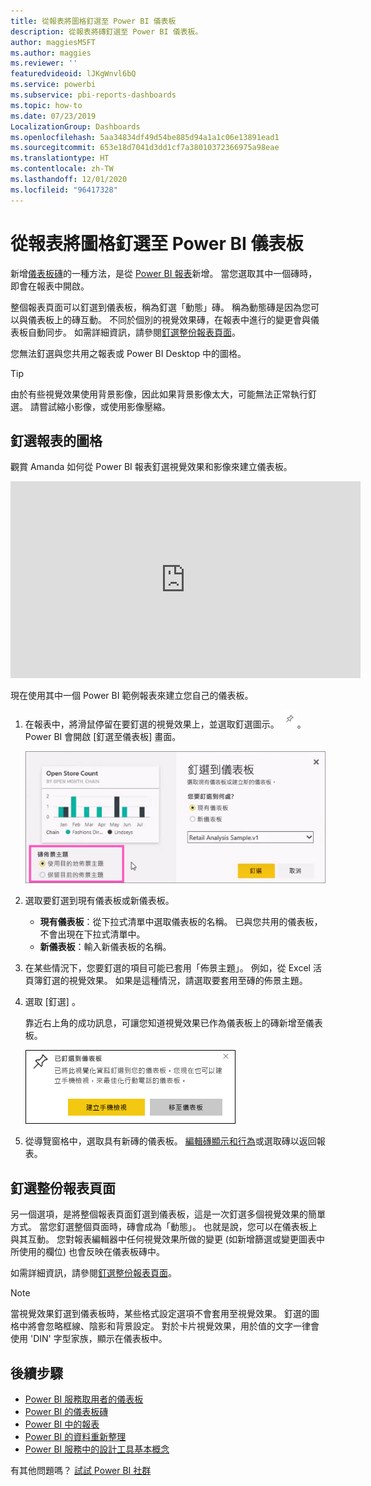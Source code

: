 ```yaml
---
title: 從報表將圖格釘選至 Power BI 儀表板
description: 從報表將磚釘選至 Power BI 儀表板。
author: maggiesMSFT
ms.author: maggies
ms.reviewer: ''
featuredvideoid: lJKgWnvl6bQ
ms.service: powerbi
ms.subservice: pbi-reports-dashboards
ms.topic: how-to
ms.date: 07/23/2019
LocalizationGroup: Dashboards
ms.openlocfilehash: 5aa34834df49d54be885d94a1a1c06e13891ead1
ms.sourcegitcommit: 653e18d7041d3dd1cf7a38010372366975a98eae
ms.translationtype: HT
ms.contentlocale: zh-TW
ms.lasthandoff: 12/01/2020
ms.locfileid: "96417328"
---
```

# <a name="pin-a-tile-to-a-power-bi-dashboard-from-a-report"></a>從報表將圖格釘選至 Power BI 儀表板

新增[儀表板磚](../consumer/end-user-tiles.md)的一種方法，是從 [Power BI 報表](../consumer/end-user-reports.md)新增。 當您選取其中一個磚時，即會在報表中開啟。

整個報表頁面可以釘選到儀表板，稱為釘選「動態」磚。 稱為動態磚是因為您可以與儀表板上的磚互動。 不同於個別的視覺效果磚，在報表中進行的變更會與儀表板自動同步。 如需詳細資訊，請參閱[釘選整份報表頁面](#pin-an-entire-report-page)。

您無法釘選與您共用之報表或 Power BI Desktop 中的圖格。 

> [!TIP]
> 由於有些視覺效果使用背景影像，因此如果背景影像太大，可能無法正常執行釘選。 請嘗試縮小影像，或使用影像壓縮。  
> 
> 

## <a name="pin-a-tile-from-a-report"></a>釘選報表的圖格
觀賞 Amanda 如何從 Power BI 報表釘選視覺效果和影像來建立儀表板。
    

<iframe width="560" height="315" src="https://www.youtube.com/embed/lJKgWnvl6bQ" frameborder="0" allowfullscreen></iframe>

現在使用其中一個 Power BI 範例報表來建立您自己的儀表板。

1. 在報表中，將滑鼠停留在要釘選的視覺效果上，並選取釘選圖示。 ![釘選圖示](media/service-dashboard-pin-tile-from-report/pbi_pintile_small.png)。 Power BI 會開啟 [釘選至儀表板]  畫面。
   
     ![[釘選到儀表板] 視窗](media/service-dashboard-pin-tile-from-report/pbi_themes2.png)
2. 選取要釘選到現有儀表板或新儀表板。
   
   * **現有儀表板**：從下拉式清單中選取儀表板的名稱。 已與您共用的儀表板，不會出現在下拉式清單中。
   * **新儀表板**：輸入新儀表板的名稱。
3. 在某些情況下，您要釘選的項目可能已套用「佈景主題」。 例如，從 Excel 活頁簿釘選的視覺效果。 如果是這種情況，請選取要套用至磚的佈景主題。
4. 選取 [釘選] 。
   
   靠近右上角的成功訊息，可讓您知道視覺效果已作為儀表板上的磚新增至儀表板。
   
   ![成功訊息](media/service-dashboard-pin-tile-from-report/pinsuccess.png)
5. 從導覽窗格中，選取具有新磚的儀表板。 [編輯磚顯示和行為](service-dashboard-edit-tile.md)或選取磚以返回報表。

## <a name="pin-an-entire-report-page"></a>釘選整份報表頁面
另一個選項，是將整個報表頁面釘選到儀表板，這是一次釘選多個視覺效果的簡單方式。 當您釘選整個頁面時，磚會成為「動態」。 也就是說，您可以在儀表板上與其互動。 您對報表編輯器中任何視覺效果所做的變更 (如新增篩選或變更圖表中所使用的欄位) 也會反映在儀表板磚中。  

如需詳細資訊，請參閱[釘選整份報表頁面](service-dashboard-pin-live-tile-from-report.md)。

> [!NOTE]
> 當視覺效果釘選到儀表板時，某些格式設定選項不會套用至視覺效果。 釘選的圖格中將會忽略框線、陰影和背景設定。 對於卡片視覺效果，用於值的文字一律會使用 'DIN' 字型家族，顯示在儀表板中。 
> 
>

## <a name="next-steps"></a>後續步驟
- [Power BI 服務取用者的儀表板](../consumer/end-user-dashboards.md)
- [Power BI 的儀表板磚](../consumer/end-user-tiles.md)
- [Power BI 中的報表](../consumer/end-user-reports.md)
- [Power BI 的資料重新整理](../connect-data/refresh-data.md)
- [Power BI 服務中的設計工具基本概念](../fundamentals/service-basic-concepts.md)

有其他問題嗎？ [試試 Power BI 社群](https://community.powerbi.com/)
